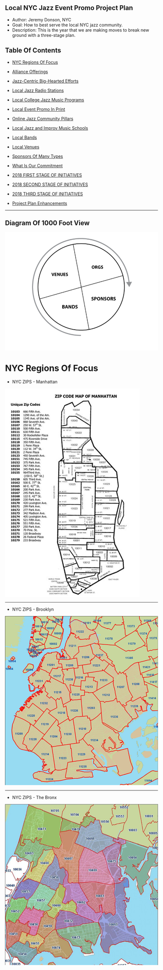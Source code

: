 ## Local NYC Jazz Event Promo Project Plan

- Author: Jeremy Donson, NYC
- Goal: How to best serve the local NYC jazz community.
- Description: This is the year that we are making moves to break new ground with a three-stage plan.  

## Table Of Contents

- [NYC Regions Of Focus](jazz-promo-nyc.md#nyc-regions-of-focus)

- [Alliance Offerings](jazz-promo-nyc.md#alliance-offerings)

- [Jazz-Centric Big-Hearted Efforts](jazz-promo-nyc.md#jazz-centric-big-hearted-efforts)

- [Local Jazz Radio Stations](jazz-promo-nyc.md#local-jazz-radio-stations)

- [Local College Jazz Music Programs](jazz-promo-nyc.md#local-college-jazz-music-programs)

- [Local Event Promo In Print](jazz-promo-nyc.md#local-event-promo-in-print)

- [Online Jazz Community Pillars](jazz-promo-nyc.md#online-jazz-community-pillars)

- [Local Jazz and Improv Music Schools](jazz-promo-nyc.md#local-jazz-and-improv-music-schools)

- [Local Bands](jazz-promo-nyc.md#local-bands)

- [Local Venues](jazz-promo-nyc.md#local-venues)

- [Sponsors Of Many Types](jazz-promo-nyc.md#sponsors-of-many-types)


- [What Is Our Commitment](jazz-promo-nyc.md#what-is-our-commitment)

- [2018 FIRST STAGE OF INITIATIVES](jazz-promo-nyc.md#2018-first-stage-of-intiatives)

- [2018 SECOND STAGE OF INITIATIVES](jazz-promo-nyc.md#2018-second-stage-of-intiatives)

- [2018 THIRD STAGE OF INITIATIVES](jazz-promo-nyc.md#2018-third-stage-of-intiatives)

- [Project Plan Enhancements](jazz-promo-nyc.md#project-plan-enhancements)

---

## Diagram Of 1000 Foot View

![1000 foor view diagram](images/2018-Local-Event-Promo-Project-Diagram.png)

# NYC Regions Of Focus

- NYC ZIPS - Manhattan

![NYC ZIPS - Manhattan](images/manhattan-zips.png)

---

- NYC ZIPS - Brooklyn

![NYC ZIPS - Brooklyn](images/brooklyn-zips.jpg)

---

- NYC ZIPS - The Bronx

![NYC ZIPS - Bronx](images/bronx-zip-codes-map.jpg)
